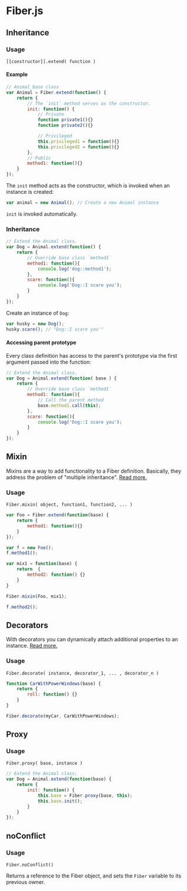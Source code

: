# Fiber.js

## Inheritance

### Usage

`[[constructor]].extend( function )`

#### Example

```javascript
// Animal base class
var Animal = Fiber.extend(function() {
    return {
        // The `init` method serves as the constructor.
        init: function() {
            // Private
            function private1(){}
            function private2(){}

            // Privileged
            this.privileged1 = function(){}
            this.privileged2 = function(){}
        },
        // Public
        method1: function(){}
    }
});
```

The `init` method acts as the constructor, which is invoked when an instance is created:

```javascript
var animal = new Animal(); // Create a new Animal instance
```

`init` is invoked automatically.

### Inheritance

```javascript
// Extend the Animal class.
var Dog = Animal.extend(function() {
    return {
        // Override base class `method1`
        method1: function(){
            console.log('dog::method1');
        },
        scare: function(){
            console.log('Dog::I scare you');
        }
    }
});
```

Create an instance of `Dog`:

```javascript
var husky = new Dog();
husky.scare(); // "Dog::I scare you'"
```

#### Accessing parent prototype

Every class definition has access to the parent's prototype via the first argument passed into the function:

```javascript
// Extend the Animal class.
var Dog = Animal.extend(function( base ) {
    return {
        // Override base class `method1`
        method1: function(){
            // Call the parent method
            base.method1.call(this);
        },
        scare: function(){
            console.log('Dog::I scare you');
        }
    }
});
```

## Mixin

Mixins are a way to add functionality to a Fiber definition.  Basically, they address the problem of "multiple inheritance".  [Read more.](http://www.joezimjs.com/javascript/javascript-mixins-functional-inheritance/)

### Usage

`Fiber.mixin( object, function1, function2, ... )`

```javascript
var Foo = Fiber.extend(function(base) {
    return {
        method1: function(){}
    }
});

var f = new Foo();
f.method1();

var mix1 = function(base) {
    return  {
        method2: function() {}
    }
}

Fiber.mixin(Foo, mix1);

f.method2();
```

## Decorators

With decorators you can dynamically attach additional properties to an instance.  [Read more.](http://en.wikipedia.org/wiki/Decorator_pattern)

### Usage

`Fiber.decorate( instance, decorator_1, ... , decorator_n )`

```javascript
function CarWithPowerWindows(base) {
    return {
        roll: function() {}
    }
}

Fiber.decorate(myCar, CarWithPowerWindows);
```

## Proxy

### Usage

`Fiber.proxy( base, instance )`

```javascript
// Extend the Animal class;
var Dog = Animal.extend(function(base) {
    return {
        init: function() {
            this.base = Fiber.proxy(base, this);
            this.base.init();
        }
    }
});
```

## noConflict

### Usage

`Fiber.noConflict()`

Returns a reference to the Fiber object, and sets the `Fiber` variable to its previous owner.



